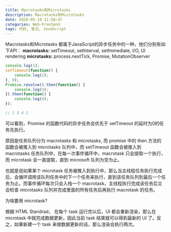 ```yaml
---
title: Macrotasks和Microtasks
description: Macrotasks和Microtasks
date: 2020-05-19 11:58:47
categories: Web-Frontend
tags: 代码, 笔记, JavaScript
---
```


Macrotasks和Microtasks 都属于JavaScript的异步任务中的一种，他们分别有如下API：
**macrotasks:** setTimeout, setInterval, setImmediate, I/O, UI rendering
**microtasks:** process.nextTick, Promise, MutationObserver

<!-- more -->

``` javascript
console.log(1);
setTimeout(function() {
    console.log(2);
}, 0);
Promise.resolve().then(function() {
    console.log(3);
}).then(function() {
    console.log(4);
});

// 1 3 4 2
```

可以看到，Promise 的函数代码的异步任务会优先于 setTimeout 的延时为0的任务先执行。

原因是任务队列分为 macrotasks 和 microtasks, 而 promise 中的 then 方法的函数会被推入到 microtasks 队列中，而 setTimeout 函数会被推入到macrotasks 任务队列中，在每一次事件循环中，macrotask 只会提取一个执行，而 microtask 会一直提取，直到 microsoft 队列为空为止。

也就是说如果某个 microtask 任务被推入到执行中，那么当主线程任务执行完成后，会循环调用该队列任务中的下一个任务来执行，直到该任务队列到最后一个任务为止。而事件循环每次只会入栈一个 macrotask，主线程执行完成该任务后又会检查 microtasks 队列并完成里面的所有任务后再执行 macrotask 的任务。

为啥要用 microtask? 

根据 HTML Standrad， 在每个 task 运行完以后，UI 都会重新渲染，那么在 microtask 中就完成数据更新，因此当前 task 结束就可以得到最新的 UI 了。反之，如果新建一个 task 来做数据更新的话，那么渲染会执行两次。
